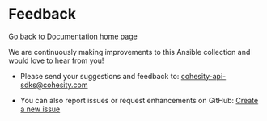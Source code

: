 # Feedback

[Go back to Documentation home page ](../README.md)

We are continuously making improvements to this Ansible collection and would love to hear from you!

* Please send your suggestions and feedback to: [cohesity-api-sdks@cohesity.com](mailto:cohesity-api-sdks@cohesity.com)

* You can also report issues or request enhancements on GitHub: [Create a new issue](https://github.com/cohesity/ansible-collection/issues/new)

